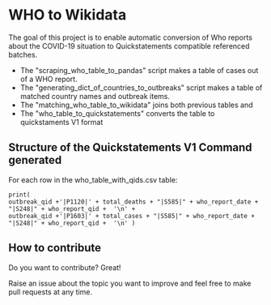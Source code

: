 # WHO to Wikidata

The goal of this project is to enable automatic conversion of Who reports about the COVID-19 situation to Quickstatements compatible referenced batches. 

* The "scraping_who_table_to_pandas" script makes a table of cases out of a WHO report.
* The "generating_dict_of_countries_to_outbreaks" script makes a table of matched country names and outbreak items.
* The "matching_who_table_to_wikidata" joins both previous tables and
* The "who_table_to_quickstatements" converts the table to quickstaments V1 format

## Structure of the Quickstatements V1 Command generated 

For each row in the who_table_with_qids.csv table:

    print(
    outbreak_qid +'|P1120|' + total_deaths + "|S585|" + who_report_date + "|S248|" + who_report_qid +  '\n' +
    outbreak_qid +'|P1603|' + total_cases + "|S585|" + who_report_date + "|S248|" + who_report_qid +  '\n' )

## How to contribute 

Do you want to contribute? Great!

Raise an issue about the topic you want to improve and feel free to make pull requests at any time.
